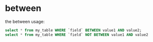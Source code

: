 # between

the between usage:

```sql
select * from my_table WHERE `field` BETWEEN value1 AND value2;
select * from my_table WHERE `field` NOT BETWEEN value1 AND value2
```
